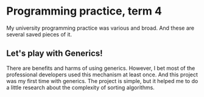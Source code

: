 # Programming practice, term 4

My university programming practice was various and broad. And these are several saved pieces of it.

## Let's play with Generics!

There are benefits and harms of using generics. However, I bet most of the professional developers used this mechanism at least once.
And this project was my first time with generics. The project is simple, but it helped me to do a little research about the complexity of sorting algorithms.

